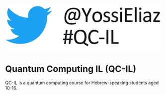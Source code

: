 ![](slides/twitter_logo.jpg)
# Quantum Computing IL (QC-IL)


QC-IL is a quantum computing course for Hebrew-speaking students aged 10-16.  
